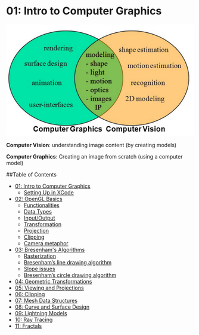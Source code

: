 # 01: Intro to Computer Graphics

![Computer Grapgics vs Vision](cgvscv.png)

**Computer Vision**: understanding image content (by creating models)

**Computer Graphics**: Creating an image from scratch (using a computer model)

##Table of Contents

- [01: Intro to Computer Graphics](#01:-intro-to-computer-graphics)
	- [Setting Up in XCode](#setting-up-in-xcode)
- [02: OpenGL Basics](#02-openGL-basics)
    - [Functionalities](#functionalities)
    - [Data Types](#data-types)
    - [Input/Output](#input-output)
    - [Transformation](#transformation)
    - [Projection](#projection)
    - [Clipping](#clipping)
    - [Camera metaphor](#camera-metaphor)
- [03: Bresenham's Algorithms](#03:-bresenham's-algorithms)
    - [Rasterization](#rasterization)
    - [Bresenham’s line drawing algorithm](#bresenham’s-line-drawing-algorithm)
    - [Slope issues](#slope-issues)
    - [Bresenham’s circle drawing algorithm](#bresenham’s-circle-drawing-algorithm)
- [04: Geometric Transformations](#04-geometric-transformations)
- [05: Viewing and Projections](#05-viewing-projections)
- [06: Clipping](#06-clipping)
- [07: Mesh Data Structures](#07-mesh-data-structures)
- [08: Curve and Surface Design](#08-curve-and-surface-design)
- [09: Lightning Models](#09-lightning-models)
- [10: Ray Tracing](#10-ray-tracing)
- [11: Fractals](#11-fractals)


